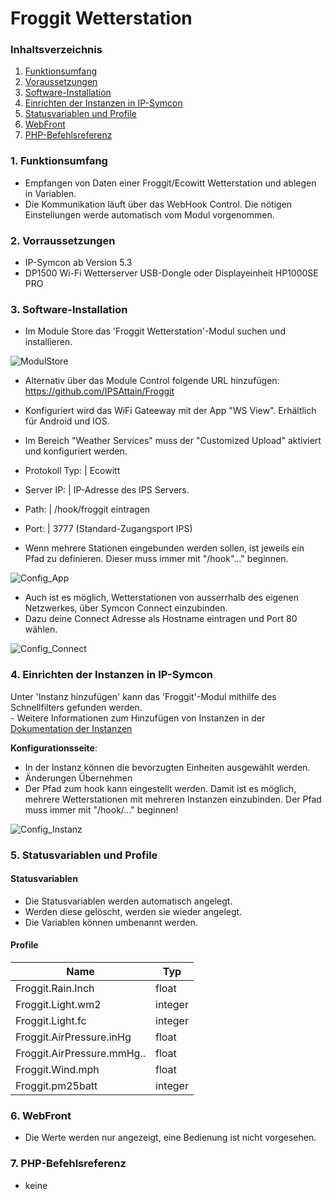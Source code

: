 # Froggit Wetterstation

### Inhaltsverzeichnis

1. [Funktionsumfang](#1-funktionsumfang)
2. [Voraussetzungen](#2-voraussetzungen)
3. [Software-Installation](#3-software-installation)
4. [Einrichten der Instanzen in IP-Symcon](#4-einrichten-der-instanzen-in-ip-symcon)
5. [Statusvariablen und Profile](#5-statusvariablen-und-profile)
6. [WebFront](#6-webfront)
7. [PHP-Befehlsreferenz](#7-php-befehlsreferenz)

### 1. Funktionsumfang

* Empfangen von Daten einer Froggit/Ecowitt Wetterstation und ablegen in Variablen.
* Die Kommunikation läuft über das WebHook Control. Die nötigen Einstellungen werde automatisch vom Modul vorgenommen.

### 2. Vorraussetzungen

- IP-Symcon ab Version 5.3
- DP1500 Wi-Fi Wetterserver USB-Dongle oder Displayeinheit HP1000SE PRO 

### 3. Software-Installation

* Im Module Store das 'Froggit Wetterstation'-Modul suchen und installieren.

![ModulStore](../docs/ModulStore.png)

* Alternativ über das Module Control folgende URL hinzufügen: https://github.com/IPSAttain/Froggit

* Konfiguriert wird das WiFi Gateeway mit der App "WS View". Erhältlich für Android und IOS.
* Im Bereich "Weather Services" muss der "Customized Upload" aktiviert und konfiguriert werden. 
* Protokoll Typ: | Ecowitt
* Server IP: | IP-Adresse des IPS Servers. 
* Path: | /hook/froggit eintragen
* Port: | 3777 (Standard-Zugangsport IPS)
* Wenn mehrere Stationen eingebunden werden sollen, ist jeweils ein Pfad zu definieren. Dieser muss immer mit "/hook"..." beginnen.


 ![Config_App](../docs/Config_App.png)

* Auch ist es möglich, Wetterstationen von ausserrhalb des eigenen Netzwerkes, über Symcon Connect einzubinden.
* Dazu deine Connect Adresse als Hostname eintragen und Port 80 wählen.

 ![Config_Connect](../docs/Config_Connect.png)
 

### 4. Einrichten der Instanzen in IP-Symcon

 Unter 'Instanz hinzufügen' kann das 'Froggit'-Modul mithilfe des Schnellfilters gefunden werden.  
	- Weitere Informationen zum Hinzufügen von Instanzen in der [Dokumentation der Instanzen](https://www.symcon.de/service/dokumentation/konzepte/instanzen/#Instanz_hinzufügen)

__Konfigurationsseite__:

* In der Instanz können die bevorzugten Einheiten ausgewählt werden.
* Änderungen Übernehmen
* Der Pfad zum hook kann eingestellt werden. Damit ist es möglich, mehrere Wetterstationen mit mehreren Instanzen einzubinden. Der Pfad muss immer mit "/hook/..." beginnen!

 ![Config_Instanz](../docs/Config_Instanz.PNG)

### 5. Statusvariablen und Profile
#### Statusvariablen

* Die Statusvariablen werden automatisch angelegt. 
* Werden diese gelöscht, werden sie wieder angelegt. 
* Die Variablen können umbenannt werden.

#### Profile

Name   | Typ
------ | -------
Froggit.Rain.Inch  |  float
Froggit.Light.wm2  |  integer
Froggit.Light.fc   |  integer
Froggit.AirPressure.inHg  |  float
Froggit.AirPressure.mmHg..|  float
Froggit.Wind.mph   |  float
Froggit.pm25batt   |  integer

### 6. WebFront

* Die Werte werden nur angezeigt, eine Bedienung ist nicht vorgesehen.

### 7. PHP-Befehlsreferenz

* keine